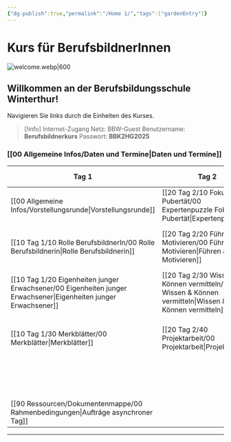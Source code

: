 ```yaml
---
{"dg-publish":true,"permalink":"/Home 1/","tags":["gardenEntry"]}
---
```


# Kurs für BerufsbildnerInnen
![welcome.webp|600](/img/user/welcome.webp)
## Willkommen an der Berufsbildungsschule Winterthur!
Navigieren Sie links durch die Einheiten des Kurses. 
>[!info] Internet-Zugang
>Netz: BBW-Guest
>Benutzername: **Berufsbildnerkurs**
>Passwort: **BBK2HG2025**
### [[00 Allgemeine Infos/Daten und Termine\|Daten und Termine]]

| **Tag 1**                                                             | **Tag 2**                                                     | **Tag 3** | *Dokumentation* (Asynchroner Tag)                |
| --------------------------------------------------------------------- | ------------------------------------------------------------- | --------- | ------------------------------------------------ |
| [[00 Allgemeine Infos/Vorstellungsrunde\|Vorstellungsrunde]]                                                 | [[20 Tag 2/10 Fokus Pubertät/00 Expertenpuzzle Fokus Pubertät\|Expertenpuzzle]]          |           | [[90 Ressourcen/Dokumentenmappe/00 Rahmenbedingungen\|00 Rahmenbedingungen]]                         |
| [[10 Tag 1/10 Rolle BerufsbildnerIn/00 Rolle Berufsbildnerin\|Rolle Berufsbildnerin]]                   | [[20 Tag 2/20 Führen & Motivieren/00 Führen & Motivieren\|Führen & Motivieren]]               |           | [[90 Ressourcen/Dokumentenmappe/01 Auftrag «Auswahl und Anstellung»\|01 Auftrag «Auswahl und Anstellung»]]          |
| [[10 Tag 1/20 Eigenheiten junger Erwachsener/00 Eigenheiten junger Erwachsener\|Eigenheiten junger Erwachsener]] | [[20 Tag 2/30 Wissen & Können vermitteln/00 Wissen & Können vermitteln\|Wissen & Können vermitteln]] |           | [[90 Ressourcen/Dokumentenmappe/02 Auftrag Integration in den Lehrbetrieb\|02 Auftrag Integration in den Lehrbetrieb]]    |
| [[10 Tag 1/30 Merkblätter/00 Merkblätter\|Merkblätter]]                                       | [[20 Tag 2/40 Projektarbeit/00 Projektarbeit\|Projektarbeit]]                           |           | [[90 Ressourcen/Dokumentenmappe/03 Auftrag Planung betriebliche Grundbildung\|03 Auftrag Planung betriebliche Grundbildung]] |
|                                                                       |                                                               |           | [[90 Ressourcen/Dokumentenmappe/04 Auftrag Fokus Pubertät\|04 Auftrag Fokus Pubertät]]                    |
| [[90 Ressourcen/Dokumentenmappe/00 Rahmenbedingungen\|Aufträge asynchroner Tag]]                    |                                                               |           |                                                  |

---


